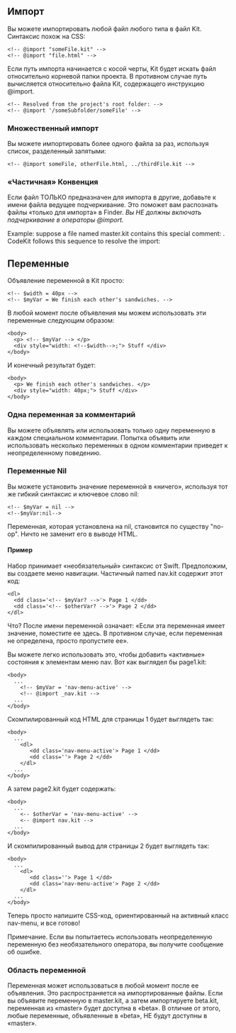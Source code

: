 

## Импорт

Вы можете импортировать любой файл любого типа в файл Kit. Синтаксис похож на CSS:

    <!-- @import "someFile.kit" -->
    <!-- @import "file.html" -->


Если путь импорта начинается с косой черты, Kit будет искать файл относительно корневой папки проекта. В противном случае путь вычисляется относительно файла Kit, содержащего инструкцию @import.

    <!-- Resolved from the project's root folder: -->
    <!-- @import '/someSubfolder/someFile' -->


### Множественный импорт

Вы можете импортировать более одного файла за раз, используя список, разделенный запятыми:

    <!-- @import someFile, otherFile.html, ../thirdFile.kit -->


### «Частичная» Конвенция

Если файл ТОЛЬКО предназначен для импорта в другие, добавьте к имени файла ведущее подчеркивание. Это поможет вам распознать файлы «только для импорта» в Finder. _Вы НЕ должны включать подчеркивание в операторы @import._

Example: suppose a file named master.kit contains this special comment: <!-- @include someFile -->. CodeKit follows this sequence to resolve the import:


## Переменные

Объявление переменной в Kit просто:

    <!-- $width = 40px -->
    <!-- $myVar = We finish each other's sandwiches. -->


В любой момент после объявления мы можем использовать эти переменные следующим образом:

    <body>
      <p> <!-- $myVar --> </p>
      <div style="width: <!--$width-->;"> Stuff </div>
    </body>


И конечный результат будет:

    <body>
      <p> We finish each other's sandwiches. </p>
      <div style="width: 40px;"> Stuff </div>
    </body>


### Одна переменная за комментарий

Вы можете объявлять или использовать только одну переменную в каждом специальном комментарии. Попытка объявить или использовать несколько переменных в одном комментарии приведет к неопределенному поведению.

### Переменные Nil

Вы можете установить значение переменной в «ничего», используя тот же гибкий синтаксис и ключевое слово nil:

    <!-- $myVar = nil -->
    <!--$myVar:nil-->


Переменная, которая установлена на nil, становится по существу "no-op". Ничто не заменит его в выводе HTML.


#### Пример

Набор принимает «необязательный» синтаксис от Swift. Предположим, вы создаете меню навигации. Частичный named nav.kit содержит этот код:

    <dl>
      <dd class='<!-- $myVar? -->'> Page 1 </dd>
      <dd class='<!-- $otherVar? -->'> Page 2 </dd>
    </dl>


Что? После имени переменной означает: «Если эта переменная имеет значение, поместите ее здесь. В противном случае, если переменная не определена, просто пропустите ее».

Вы можете легко использовать это, чтобы добавить «активные» состояния к элементам меню nav. Вот как выглядел бы page1.kit:

    <body>
      ...
        <!-- $myVar = 'nav-menu-active' -->
        <!-- @import _nav.kit -->
      ...
    </body>


Скомпилированный код HTML для страницы 1 будет выглядеть так:

    <body>
      ...
        <dl>
           <dd class='nav-menu-active'> Page 1 </dd>
           <dd class=''> Page 2 </dd>
        </dl>
      ...
    </body>

А затем page2.kit будет содержать:

    <body>
      ...
        <-- $otherVar = 'nav-menu-active' -->
        <-- @import nav.kit -->
      ...
    </body>


И скомпилированный вывод для страницы 2 будет выглядеть так:

    <body>
      ...
        <dl>
           <dd class=''> Page 1 </dd>
           <dd class='nav-menu-active'> Page 2 </dd>
        </dl>
      ...
    </body>

Теперь просто напишите CSS-код, ориентированный на активный класс nav-menu, и все готово!

Примечание. Если вы попытаетесь использовать неопределенную переменную без необязательного оператора, вы получите сообщение об ошибке.


### Область переменной

Переменная может использоваться в любой момент после ее объявления. Это распространяется на импортированные файлы. Если вы объявите переменную в master.kit, а затем импортируете beta.kit, переменная из «master» будет доступна в «beta». В отличие от этого, любые переменные, объявленные в «beta», НЕ будут доступны в «master».
